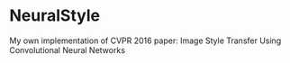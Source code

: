 # NeuralStyle
My own implementation of CVPR 2016 paper: Image Style Transfer Using Convolutional Neural Networks
